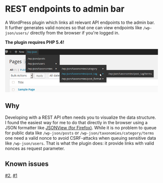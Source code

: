# REST endpoints to admin bar

A WordPress plugin which links all relevant API endpoints to the admin bar. It further generates valid nonces
so that one can view endpoints like `/wp-json/users/` directly from the browser if you're logged in.

**The plugin requires PHP 5.4!**

![admin-bar-sample](./admin-bar-sample.png)

## Why
Developing with a REST API often needs you to visualize the data structure. I found the easiest way for me to do
that directly in the browser using a JSON formatter like [JSONView (for Firefox)](http://jsonview.com/). While it
is no problem to queue for public data like `/wp-json/posts` or `/wp-json/taxonomies/category/terms` one need a
valid nonce to avoid CSRF-attacks when queuing sensitive data like `/wp-json/users`. That is what the plugin does:
it provide links with valid nonces as request parameter.

## Known issues

[#2](./issues/2), [#1](./issues/1)
